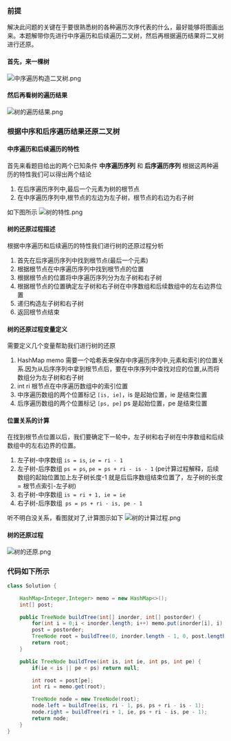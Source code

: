 ### 前提
解决此问题的关键在于要很熟悉树的各种遍历次序代表的什么，最好能够将图画出来。本题解带你先进行中序遍历和后续遍历二叉树，然后再根据遍历结果将二叉树进行还原。
#### 首先，来一棵树
![中序遍历构造二叉树.png](https://pic.leetcode-cn.com/b3dafe801ce8aaafde54f9e45c3d9fd206b1b94612f7ac518bcb0969a39f5461-%E4%B8%AD%E5%BA%8F%E9%81%8D%E5%8E%86%E6%9E%84%E9%80%A0%E4%BA%8C%E5%8F%89%E6%A0%91.png)

#### 然后再看树的遍历结果
![树的遍历结果.png](https://pic.leetcode-cn.com/ea206eb543a5dabd80625250199187b892a5cbc58806b86a05790c2897fab8d9-%E6%A0%91%E7%9A%84%E9%81%8D%E5%8E%86%E7%BB%93%E6%9E%9C.png)

### 根据中序和后序遍历结果还原二叉树
#### 中序遍历和后续遍历的特性
首先来看题目给出的两个已知条件 **中序遍历序列** 和 **后序遍历序列** 根据这两种遍历的特性我们可以得出两个结论
1. 在后序遍历序列中,最后一个元素为树的根节点
2. 在中序遍历序列中,根节点的左边为左子树，根节点的右边为右子树

如下图所示
![树的特性.png](https://pic.leetcode-cn.com/3293e7ccb41baaf52adca7e13cc0f258e1c83a4c588f9b6cb3e86410a540f298-%E6%A0%91%E7%9A%84%E7%89%B9%E6%80%A7.png)

#### 树的还原过程描述
根据中序遍历和后续遍历的特性我们进行树的还原过程分析
1. 首先在后序遍历序列中找到根节点(最后一个元素)
2. 根据根节点在中序遍历序列中找到根节点的位置
3. 根据根节点的位置将中序遍历序列分为左子树和右子树
4. 根据根节点的位置确定左子树和右子树在中序数组和后续数组中的左右边界位置
5. 递归构造左子树和右子树
6. 返回根节点结束

#### 树的还原过程变量定义
需要定义几个变量帮助我们进行树的还原
1. HashMap memo 需要一个哈希表来保存中序遍历序列中,元素和索引的位置关系.因为从后序序列中拿到根节点后，要在中序序列中查找对应的位置,从而将数组分为左子树和右子树
2. int ri 根节点在中序遍历数组中的索引位置
3. 中序遍历数组的两个位置标记 `[is, ie]`，is 是起始位置，ie 是结束位置
4. 后序遍历数组的两个位置标记 `[ps, pe]` ps 是起始位置，pe 是结束位置
#### 位置关系的计算
在找到根节点位置以后，我们要确定下一轮中，左子树和右子树在中序数组和后续数组中的左右边界的位置。
1. 左子树-中序数组 `is = is`, `ie = ri - 1`
2. 左子树-后序数组 `ps = ps`, `pe = ps + ri - is - 1` (pe计算过程解释，后续数组的起始位置加上左子树长度-1 就是后后序数组结束位置了，左子树的长度 = 根节点索引-左子树)
3. 右子树-中序数组 `is = ri + 1, ie = ie`
4. 右子树-后序数组` ps = ps + ri - is, pe - 1`

听不明白没关系，看图就对了,计算图示如下
![树的计算过程.png](https://pic.leetcode-cn.com/50d7d9c1ac4c66d7089f4cc6e16d053a918230e333710b8fe312f2c622030287-%E6%A0%91%E7%9A%84%E8%AE%A1%E7%AE%97%E8%BF%87%E7%A8%8B.png)

#### 树的还原过程
![树的还原.png](https://pic.leetcode-cn.com/ac050d257073f47285353d7ad412fb832326237ea85948a8b69d338171d67543-%E6%A0%91%E7%9A%84%E8%BF%98%E5%8E%9F.png)


### 代码如下所示
```Java []
class Solution {

    HashMap<Integer,Integer> memo = new HashMap<>();
    int[] post;

    public TreeNode buildTree(int[] inorder, int[] postorder) {
        for(int i = 0;i < inorder.length; i++) memo.put(inorder[i], i);
        post = postorder;
        TreeNode root = buildTree(0, inorder.length - 1, 0, post.length - 1);
        return root;
    }

    public TreeNode buildTree(int is, int ie, int ps, int pe) {
        if(ie < is || pe < ps) return null;

        int root = post[pe];
        int ri = memo.get(root);

        TreeNode node = new TreeNode(root);
        node.left = buildTree(is, ri - 1, ps, ps + ri - is - 1);
        node.right = buildTree(ri + 1, ie, ps + ri - is, pe - 1);
        return node;
    }
}
```
